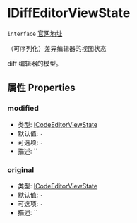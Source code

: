 # IDiffEditorViewState
`interface` [官网地址](https://microsoft.github.io/monaco-editor/docs.html#interfaces/editor.IDiffEditorViewState.html)

（可序列化）差异编辑器的视图状态

diff 编辑器的模型。

## 属性 Properties
### modified
+ 类型: [ICodeEditorViewState](ICodeEditorViewState.md)
+ 默认值: `-`
+ 可选项: `-`
+ 描述: ``

### original
+ 类型:  [ICodeEditorViewState](ICodeEditorViewState.md)
+ 默认值: `-`
+ 可选项: `-`
+ 描述: ``